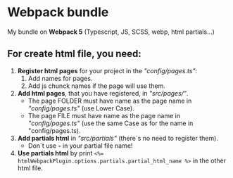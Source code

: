 # Webpack bundle

My bundle on **Webpack 5** (Typescript, JS, SCSS, webp, html partials...)

## For create html file, you need:

1. **Register html pages** for your project in the _"config/pages.ts"_:
    1. Add names for pages.
    2. Add js chunck names if the page will use them.
2. **Add html pages**, that you have registered, in _"src/pages/"_.
    - The page FOLDER must have name as the page name in _"config/pages.ts"_ (use Lower Case).
    - The page FILE must have name as the page name in _"config/pages.ts"_ (use the same Case as for the name in "config/pages.ts).
3. **Add partials html** in _"src/partials"_ (there`s no need to register them).
    - Don`t use **-** in your partial file name!
4. **Use partials html** by print `<%= htmlWebpackPlugin.options.partials.partial_html_name %>` in the other html file.
